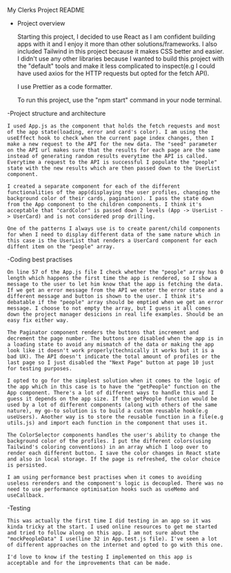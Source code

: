 My Clerks Project README

- Project overview

  Starting this project, I decided to use React as I am confident building apps with it and I enjoy it more than other solutions/frameworks. I also included Tailwind in this project because it makes CSS better and easier. I didn't use any other libraries because I wanted to build this project with the "default" tools and make it less complicated to inspect(e.g I could have used axios for the HTTP requests but opted for the fetch API).

  I use Prettier as a code formatter.

  To run this project, use the "npm start" command in your node terminal.

-Project structure and architecture

    I used App.js as the component that holds the fetch requests and most of the app state(loading, error and card's color). I am using the useEffect hook to check when the current page index changes, then I make a new request to the API for the new data. The "seed" parameter on the API url makes sure that the results for each page are the same instead of generating random results everytime the API is called. Everytime a request to the API is successful I populate the "people" state with the new results which are then passed down to the UserList component.

    I created a separate component for each of the different functionalities of the app(displaying the user profiles, changing the background color of their cards, pagination). I pass the state down from the App component to the children components. I think it's acceptable that "cardColor" is passed down 2 levels (App -> UserList -> UserCard) and is not considered prop drilling.

    One of the patterns I always use is to create parent/child components for when I need to display different data of the same nature which in this case is the UserList that renders a UserCard component for each diffent item on the "people" array.

-Coding best practises

    On line 57 of the App.js file I check whether the "people" array has 0 length which happens the first time the app is rendered, so I show a message to the user to let him know that the app is fetching the data. If we get an error message from the API we enter the error state and a different message and button is shown to the user. I think it's debatable if the "people" array should be emptied when we get an error message. I choose to not empty the array, but I guess it all comes down the project manager desicions in real life examples. Should be an easy fix either way.

    The Paginator component renders the buttons that increment and decrement the page number. The buttons are disabled when the app is in a loading state to avoid any mismatch of the data or making the app look like it doesn't work properly(technically it works but it is a bad UX). The API doesn't indicate the total amount of profiles or the last page so I just disabled the "Next Page" button at page 10 just for testing purposes.

    I opted to go for the simplest solution when it comes to the logic of the app which in this case is to have the "getPeople" function on the App component. There's a lot of different ways to handle this and I guess it depends on the app size. If the getPeople function would be used by a lot of different components (along with others of the same nature), my go-to solution is to build a custom reusable hook(e.g useUsers). Another way is to store the reusable function in a file(e.g utils.js) and import each function in the component that uses it.

    The ColorSelector components handles the user's ability to change the background color of the profiles. I put the different colors(using Tailwind's coloring conventions) in an array which I loop over to render each different button. I save the color changes in React state and also in local storage. If the page is refreshed, the color choice is persisted.

    I am using performance best practises when it comes to avoiding useless rerenders and the component's logic is decoupled. There was no need to use performance optimisation hooks such as useMemo and useCallback.

-Testing

    This was actually the first time I did testing in an app so it was kinda tricky at the start. I used online resources to get me started and tried to follow along on this app. I am not sure about the "mockPeopleData" I use(line 32 in App.test.js file). I've seen a lot of different approaches on the internet and opted to go with this one.

    I'd love to know if the testing I implemented on this app is acceptable and for the improvements that can be made.
